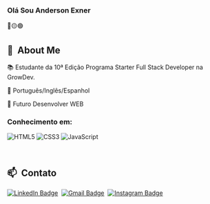 ### Olá Sou Anderson Exner
<div>
🔴🟡🟢

<br>

</div>

<div>

  ## 🧭 &nbsp;About Me

📚 Estudante da 10ª Edição Programa Starter Full Stack Developer na GrowDev.
  
🌱 Português/Inglês/Espanhol
  
🌱  Futuro Desenvolver WEB

### Conhecimento em:
  
![HTML5](https://img.shields.io/badge/-HTML5-%23E44D27?style=flat-square&logo=html5&logoColor=ffffff)
![CSS3](https://img.shields.io/badge/-CSS3-%231572B6?style=flat-square&logo=css3)
![JavaScript](https://img.shields.io/badge/-JavaScript-%23F7DF1C?style=flat-square&logo=javascript&logoColor=000000&labelColor=%23F7DF1C&color=%23FFCE5A)


  <br>


  ## 📫 &nbsp;Contato

   [![LinkedIn Badge](https://img.shields.io/badge/-Anderson_Exner-blue?style=flat-square&logo=Linkedin&logoColor=white)](https://www.linkedin.com/inanderson-exner-00466a174])&nbsp;
  [![Gmail Badge](https://img.shields.io/badge/-andersonexner@gmail.com-red?style=flat-square&logo=Gmail&logoColor=white)](mailto:andersonexner@gmail.com)&nbsp;
  [![Instagram Badge](https://img.shields.io/badge/-Andersonexner-EB2A08?style=flat-square&logo=Instagram&logoColor=white)](https://www.instagram.com/AndersonExner/)&nbsp;
  


